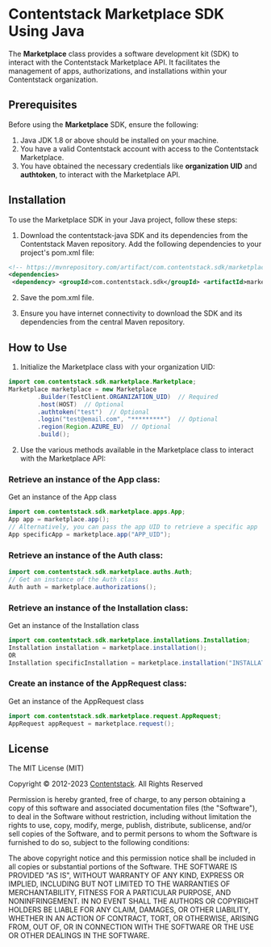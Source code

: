 # Contentstack Marketplace SDK Using Java

The **Marketplace** class provides a software development kit (SDK) to interact with the Contentstack Marketplace API. It facilitates the management of apps, authorizations, and installations within your Contentstack organization.

## Prerequisites

Before using the **Marketplace** SDK, ensure the following:

1. Java JDK 1.8 or above should be installed on your machine.
2. You have a valid Contentstack account with access to the Contentstack Marketplace.
3. You have obtained the necessary credentials like **organization UID** and **authtoken**, to interact with the Marketplace API.

## Installation

To use the Marketplace SDK in your Java project, follow these steps:

1. Download the contentstack-java SDK and its dependencies from the Contentstack Maven repository. Add the following dependencies to your project's pom.xml file:

```xml  
<!-- https://mvnrepository.com/artifact/com.contentstack.sdk/marketplace -->  
<dependencies>  
 <dependency> <groupId>com.contentstack.sdk</groupId> <artifactId>marketplace</artifactId> <version>x.x.x</version> <!-- Replace 'x.x.x' with the latest version available --> </dependency></dependencies>  
```  

2. Save the pom.xml file.

3. Ensure you have internet connectivity to download the SDK and its dependencies from the central Maven repository.

## How to Use

1. Initialize the Marketplace class with your organization UID:

```java  
import com.contentstack.sdk.marketplace.Marketplace;
Marketplace marketplace = new Marketplace  
        .Builder(TestClient.ORGANIZATION_UID)  // Required
        .host(HOST)  // Optional
        .authtoken("test")  // Optional
        .login("test@email.com", "*********")  // Optional
        .region(Region.AZURE_EU)  // Optional
        .build();  
```  

2. Use the various methods available in the Marketplace class to interact with the Marketplace API:

### Retrieve an instance of the App class:
Get an instance of the App class
```java  
import com.contentstack.sdk.marketplace.apps.App; 
App app = marketplace.app();  
// Alternatively, you can pass the app UID to retrieve a specific app   
App specificApp = marketplace.app("APP_UID");  
```  

### Retrieve an instance of the Auth class:

```java
import com.contentstack.sdk.marketplace.auths.Auth;  
// Get an instance of the Auth class  
Auth auth = marketplace.authorizations();  
```  

### Retrieve an instance of the Installation class:
Get an instance of the Installation class
```java
import com.contentstack.sdk.marketplace.installations.Installation; 
Installation installation = marketplace.installation();  
OR 
Installation specificInstallation = marketplace.installation("INSTALLATION_ID");  
```  

### Create an instance of the AppRequest class:
Get an instance of the AppRequest class
```java
import com.contentstack.sdk.marketplace.request.AppRequest;  
AppRequest appRequest = marketplace.request();  
```   

## License

The MIT License (MIT)

Copyright © 2012-2023 [Contentstack](https://www.contentstack.com/). All Rights Reserved

Permission is hereby granted, free of charge, to any person obtaining a copy of this software and associated documentation files (the "Software"), to deal in the Software without restriction, including without limitation the rights to use, copy, modify, merge, publish, distribute, sublicense, and/or sell copies of the Software, and to permit persons to whom the Software is furnished to do so, subject to the following conditions:

The above copyright notice and this permission notice shall be included in all copies or substantial portions of the Software. THE SOFTWARE IS PROVIDED "AS IS", WITHOUT WARRANTY OF ANY KIND, EXPRESS OR IMPLIED, INCLUDING BUT NOT LIMITED TO THE WARRANTIES OF MERCHANTABILITY, FITNESS FOR A PARTICULAR PURPOSE, AND NONINFRINGEMENT. IN NO EVENT SHALL THE AUTHORS OR COPYRIGHT HOLDERS BE LIABLE FOR ANY CLAIM, DAMAGES, OR OTHER LIABILITY, WHETHER IN AN ACTION OF CONTRACT, TORT, OR OTHERWISE, ARISING FROM, OUT OF, OR IN CONNECTION WITH THE SOFTWARE OR THE USE OR OTHER DEALINGS IN THE SOFTWARE.
```
